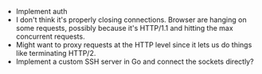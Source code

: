 * Implement auth
* I don't think it's properly closing connections. Browser are hanging on
  some requests, possibly because it's HTTP/1.1 and hitting the max concurrent
  requests.
* Might want to proxy requests at the HTTP level since it lets us do things
  like terminating HTTP/2.
* Implement a custom SSH server in Go and connect the sockets directly?
